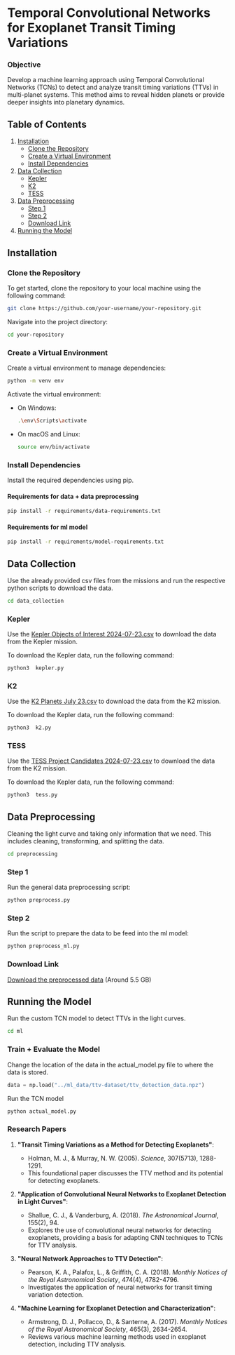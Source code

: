 # Temporal Convolutional Networks for Exoplanet Transit Timing Variations

### Objective
Develop a machine learning approach using Temporal Convolutional Networks (TCNs) to detect and analyze transit timing variations (TTVs) in multi-planet systems. This method aims to reveal hidden planets or provide deeper insights into planetary dynamics.

## Table of Contents
1. [Installation](#installation)
    - [Clone the Repository](#clone-the-repository)
    - [Create a Virtual Environment](#create-a-virtual-environment)
    - [Install Dependencies](#install-dependencies)
2. [Data Collection](#data-collection)
    - [Kepler](#Kepler)
    - [K2](#K2)
    - [TESS](#TESS)
3. [Data Preprocessing](#data-preprocessing)
    - [Step 1](#Step_1)
    - [Step 2](#Step_2)
    - [Download Link](#Download-link)
4. [Running the Model](#running-the-model)

## Installation

### Clone the Repository
To get started, clone the repository to your local machine using the following command:
```bash
git clone https://github.com/your-username/your-repository.git
```
Navigate into the project directory:
```bash
cd your-repository
```

### Create a Virtual Environment
Create a virtual environment to manage dependencies:
```bash
python -m venv env
```
Activate the virtual environment:

- On Windows:
    ```bash
    .\env\Scripts\activate
    ```

- On macOS and Linux:
    ```bash
    source env/bin/activate
    ```

### Install Dependencies
Install the required dependencies using pip.

#### Requirements for data + data preprocessing
```bash
pip install -r requirements/data-requirements.txt
```

#### Requirements for ml model
```bash
pip install -r requirements/model-requirements.txt
```

## Data Collection
Use the already provided csv files from the missions and run the respective python scripts to download the data.
```bash
cd data_collection
```

### Kepler
Use the [Kepler Objects of Interest 2024-07-23.csv](data_collection%2FKepler%20Objects%20of%20Interest%202024-07-23.csv) to download the data from the Kepler mission.

To download the Kepler data, run the following command:
```bash
python3  kepler.py 
```

### K2
Use the [K2 Planets July 23.csv](data_collection%2FK2%20Planets%20July%2023.csv) to download the data from the K2 mission.

To download the Kepler data, run the following command:
```bash
python3  k2.py 
```

### TESS
Use the [TESS Project Candidates 2024-07-23.csv](data_collection%2FTESS%20Project%20Candidates%202024-07-23.csv) to download the data from the K2 mission.

To download the Kepler data, run the following command:
```bash
python3  tess.py 
```


## Data Preprocessing
Cleaning the light curve and taking only information that we need.
This includes cleaning, transforming, and splitting the data.

```bash
cd preprocessing
```

### Step 1
Run the general data preprocessing script:
```bash
python preprocess.py
```

### Step 2
Run the script to prepare the data to be feed into the ml model:
```bash
python preprocess_ml.py
```

### Download Link
[Download the preprocessed data](https://drive.google.com/file/d/1xAbxV0cSpKsVz79PRKnj6BMrJsiDoW5M/view?usp=sharing)
(Around 5.5 GB)

## Running the Model
Run the custom TCN model to detect TTVs in the light curves.

```bash
cd ml
```

### Train + Evaluate the Model

Change the location of the data in the actual_model.py file to where the data is stored.
``` python 
data = np.load("../ml_data/ttv-dataset/ttv_detection_data.npz") 
```

Run the TCN model
```bash
python actual_model.py
```

[//]: # (### Evaluate the Model)

[//]: # (```bash)

[//]: # (python scripts/evaluate_model.py --model model/model.pkl --data data/test_data.csv)

[//]: # (```)


### Research Papers
1. **"Transit Timing Variations as a Method for Detecting Exoplanets"**:
   - Holman, M. J., & Murray, N. W. (2005). *Science*, 307(5713), 1288-1291.
   - This foundational paper discusses the TTV method and its potential for detecting exoplanets.

2. **"Application of Convolutional Neural Networks to Exoplanet Detection in Light Curves"**:
   - Shallue, C. J., & Vanderburg, A. (2018). *The Astronomical Journal*, 155(2), 94.
   - Explores the use of convolutional neural networks for detecting exoplanets, providing a basis for adapting CNN techniques to TCNs for TTV analysis.

3. **"Neural Network Approaches to TTV Detection"**:
   - Pearson, K. A., Palafox, L., & Griffith, C. A. (2018). *Monthly Notices of the Royal Astronomical Society*, 474(4), 4782-4796.
   - Investigates the application of neural networks for transit timing variation detection.

4. **"Machine Learning for Exoplanet Detection and Characterization"**:
   - Armstrong, D. J., Pollacco, D., & Santerne, A. (2017). *Monthly Notices of the Royal Astronomical Society*, 465(3), 2634-2654.
   - Reviews various machine learning methods used in exoplanet detection, including TTV analysis.
